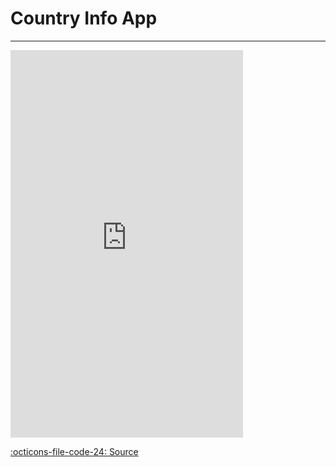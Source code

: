 # Country Info App
---

<iframe width="372" height="620" style="border: 0px;" src="https://studio.code.org/projects/applab/17EPNgI7n7t6CiC1uZCpNxlPvZ6UreKrZNclSa3WuUY/embed"></iframe>

[:octicons-file-code-24: Source](https://github.com/johnBrereton/Country-Info-App)
